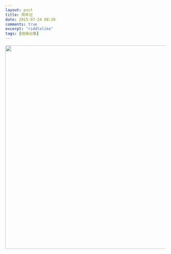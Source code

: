 ```yaml
---
layout: post
title: 周年记
date: 2015-07-24 08:20
comments: true
excerpt: "riddlelike"
tags: [结绳记事]
---
```

<img alt="" src="http://ww2.sinaimg.cn/mw690/75a8adb7jw1eudjv7h22tj20hs0hsadk.jpg" title="1周年" class="aligncenter" width="640" height="640" />
